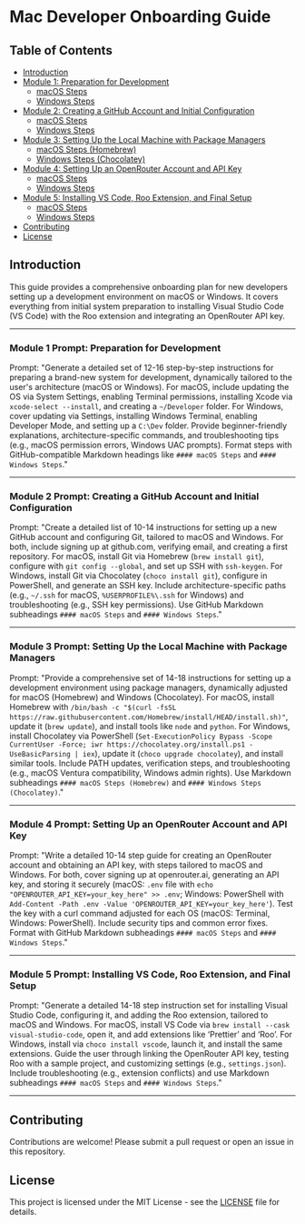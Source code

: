 # Mac Developer Onboarding Guide

## Table of Contents

- [Introduction](#introduction)
- [Module 1: Preparation for Development](#module-1-preparation-for-development)
  - [macOS Steps](#macos-steps)
  - [Windows Steps](#windows-steps)
- [Module 2: Creating a GitHub Account and Initial Configuration](#module-2-creating-a-github-account-and-initial-configuration)
  - [macOS Steps](#macos-steps-1)
  - [Windows Steps](#windows-steps-1)
- [Module 3: Setting Up the Local Machine with Package Managers](#module-3-setting-up-the-local-machine-with-package-managers)
  - [macOS Steps (Homebrew)](#macos-steps-homebrew)
  - [Windows Steps (Chocolatey)](#windows-steps-chocolatey)
- [Module 4: Setting Up an OpenRouter Account and API Key](#module-4-setting-up-an-openrouter-account-and-api-key)
  - [macOS Steps](#macos-steps-2)
  - [Windows Steps](#windows-steps-2)
- [Module 5: Installing VS Code, Roo Extension, and Final Setup](#module-5-installing-vs-code-roo-extension-and-final-setup)
  - [macOS Steps](#macos-steps-3)
  - [Windows Steps](#windows-steps-3)
- [Contributing](#contributing)
- [License](#license)

## Introduction

This guide provides a comprehensive onboarding plan for new developers setting up a development environment on macOS or Windows. It covers everything from initial system preparation to installing Visual Studio Code (VS Code) with the Roo extension and integrating an OpenRouter API key.

---

### Module 1 Prompt: Preparation for Development
Prompt: "Generate a detailed set of 12-16 step-by-step instructions for preparing a brand-new system for development, dynamically tailored to the user's architecture (macOS or Windows). For macOS, include updating the OS via System Settings, enabling Terminal permissions, installing Xcode via `xcode-select --install`, and creating a `~/Developer` folder. For Windows, cover updating via Settings, installing Windows Terminal, enabling Developer Mode, and setting up a `C:\Dev` folder. Provide beginner-friendly explanations, architecture-specific commands, and troubleshooting tips (e.g., macOS permission errors, Windows UAC prompts). Format steps with GitHub-compatible Markdown headings like `#### macOS Steps` and `#### Windows Steps`."

---

### Module 2 Prompt: Creating a GitHub Account and Initial Configuration
Prompt: "Create a detailed list of 10-14 instructions for setting up a new GitHub account and configuring Git, tailored to macOS and Windows. For both, include signing up at github.com, verifying email, and creating a first repository. For macOS, install Git via Homebrew (`brew install git`), configure with `git config --global`, and set up SSH with `ssh-keygen`. For Windows, install Git via Chocolatey (`choco install git`), configure in PowerShell, and generate an SSH key. Include architecture-specific paths (e.g., `~/.ssh` for macOS, `%USERPROFILE%\.ssh` for Windows) and troubleshooting (e.g., SSH key permissions). Use GitHub Markdown subheadings `#### macOS Steps` and `#### Windows Steps`."

---

### Module 3 Prompt: Setting Up the Local Machine with Package Managers
Prompt: "Provide a comprehensive set of 14-18 instructions for setting up a development environment using package managers, dynamically adjusted for macOS (Homebrew) and Windows (Chocolatey). For macOS, install Homebrew with `/bin/bash -c "$(curl -fsSL https://raw.githubusercontent.com/Homebrew/install/HEAD/install.sh)"`, update it (`brew update`), and install tools like `node` and `python`. For Windows, install Chocolatey via PowerShell (`Set-ExecutionPolicy Bypass -Scope CurrentUser -Force; iwr https://chocolatey.org/install.ps1 -UseBasicParsing | iex`), update it (`choco upgrade chocolatey`), and install similar tools. Include PATH updates, verification steps, and troubleshooting (e.g., macOS Ventura compatibility, Windows admin rights). Use Markdown subheadings `#### macOS Steps (Homebrew)` and `#### Windows Steps (Chocolatey)`."

---

### Module 4 Prompt: Setting Up an OpenRouter Account and API Key
Prompt: "Write a detailed 10-14 step guide for creating an OpenRouter account and obtaining an API key, with steps tailored to macOS and Windows. For both, cover signing up at openrouter.ai, generating an API key, and storing it securely (macOS: `.env` file with `echo "OPENROUTER_API_KEY=your_key_here" >> .env`; Windows: PowerShell with `Add-Content -Path .env -Value 'OPENROUTER_API_KEY=your_key_here'`). Test the key with a curl command adjusted for each OS (macOS: Terminal, Windows: PowerShell). Include security tips and common error fixes. Format with GitHub Markdown subheadings `#### macOS Steps` and `#### Windows Steps`."

---

### Module 5 Prompt: Installing VS Code, Roo Extension, and Final Setup
Prompt: "Generate a detailed 14-18 step instruction set for installing Visual Studio Code, configuring it, and adding the Roo extension, tailored to macOS and Windows. For macOS, install VS Code via `brew install --cask visual-studio-code`, open it, and add extensions like ‘Prettier’ and ‘Roo’. For Windows, install via `choco install vscode`, launch it, and install the same extensions. Guide the user through linking the OpenRouter API key, testing Roo with a sample project, and customizing settings (e.g., `settings.json`). Include troubleshooting (e.g., extension conflicts) and use Markdown subheadings `#### macOS Steps` and `#### Windows Steps`."

---

## Contributing

Contributions are welcome! Please submit a pull request or open an issue in this repository.

## License

This project is licensed under the MIT License - see the [LICENSE](LICENSE) file for details.
